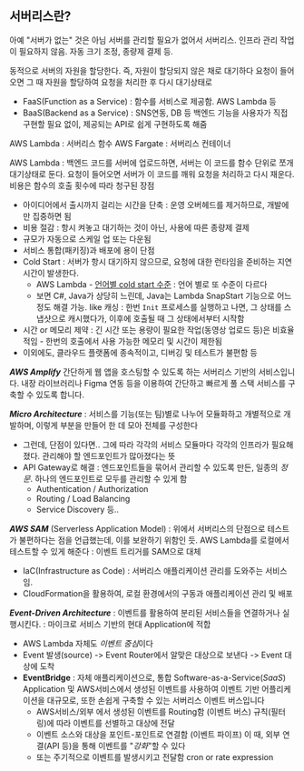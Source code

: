 ## 서버리스란?
아예 "서버가 없는" 것은 아님
서버를 관리할 필요가 없어서 서버리스.
인프라 관리 작업이 필요하지 않음. 자동 크기 조정, 종량제 결제 등. 

동적으로 서버의 자원을 할당한다. 즉, 자원이 할당되지 않은 채로 대기하다 요청이 들어오면 그 때 자원을 할당하여 요청을 처리한 후 다시 대기상태로
- FaaS(Function as a Service) : 함수를 서비스로 제공함. AWS Lambda 등
- BaaS(Backend as a Service) : SNS연동, DB 등 백엔드 기능을 사용자가 직접 구현할 필요 없이, 제공되는 API로 쉽게 구현하도록 해줌

AWS Lambda : 서버리스 함수
AWS Fargate : 서버리스 컨테이너

AWS Lambda : 백엔드 코드를 서버에 업로드하면, 서버는 이 코드를 함수 단위로 쪼개 대기상태로 둔다.
요청이 들어오면 서버가 이 코드를 깨워 요청을 처리하고 다시 재운다.
비용은 함수의 호출 횟수에 따라 청구된
장점
- 아이디어에서 출시까지 걸리는 시간을 단축 : 운영 오버헤드를 제거하므로, 개발에만 집중하면 됨
- 비용 절감 : 항시 켜놓고 대기하는 것이 아닌, 사용에 따른 종량제 결제
- 규모가 자동으로 스케일 업 또는 다운됨
- 서비스 통합(패키징)과 배포에 용이
단점
- Cold Start : 서버가 항시 대기하지 않으므로, 요청에 대한 런타임을 준비하는 지연 시간이 발생한다. 
	- AWS Lambda - [언어별 cold start 수준](https://theburningmonk.com/2017/06/aws-lambda-compare-coldstart-time-with-different-languages-memory-and-code-sizes/) : 언어 별로 또 수준이 다르다
	- 보면 C#, Java가 상당히 느린데, Java는 Lambda SnapStart 기능으로 어느정도 해결 가능.
		like 캐싱 : 한번 `Init` 프로세스를 실행하고 나면, 그 상태를 스냅샷으로 캐시했다가, 이후에 호출될 때 그 상태에서부터 시작함
- 시간 or 메모리 제약 : 긴 시간 또는 용량이 필요한 작업(동영상 업로드 등)은 비효율적임 - 한번의 호출에서 사용 가능한 메모리 및 시간이 제한됨
- 이외에도, 클라우드 플랫폼에 종속적이고, 디버깅 및 테스트가 불편함 등

***AWS Amplify***
간단하게 웹 앱을 호스팅할 수 있도록 하는 서버리스 기반의 서비스입니다.
내장 라이브러리나 Figma 연동 등을 이용하여 간단하고 빠르게 풀 스택 서비스를 구축할 수 있도록 합니다.

***Micro Architecture*** : 서비스를 기능(또는 팀)별로 나누어 모듈화하고 개별적으로 개발하며, 이렇게 부분을 만들어 한 데 모아 전체를 구성한다
- 그런데, 단점이 있다면.. 그에 따라 각각의 서비스 모듈마다 각각의 인프라가 필요해졌다. 관리해야 할 엔드포인트가 많아졌다는 뜻
- API Gateway로 해결 : 엔드포인트들을 묶어서 관리할 수 있도록 만든, 일종의 *정문*. 하나의 엔드포인트로 모두를 관리할 수 있게 함
	- Authentication / Authorization
	- Routing / Load Balancing
	- Service Discovery 등.. 

***AWS SAM*** (Serverless Application Model) : 위에서 서버리스의 단점으로 테스트가 불편하다는 점을 언급했는데, 이를 보완하기 위함인 듯.
AWS Lambda를 로컬에서 테스트할 수 있게 해준다 : 이벤트 트리거를 SAM으로 대체
- IaC(Infrastructure as Code) : 서버리스 애플리케이션 관리를 도와주는 서비스임.
- CloudFormation을 활용하여, 로컬 환경에서의 구동과 애플리케이션 관리 및 배포

***Event-Driven Architecture*** : 이벤트를 활용하여 분리된 서비스들을 연결하거나 실행시킨다.  : 마이크로 서비스 기반의 현대 Application에 적합
- AWS Lambda 자체도 *이벤트 중심*이다
- Event 발생(source) -> Event Router에서 알맞은 대상으로 보낸다 -> Event 대상에 도착
- **EventBridge** : 자체 애플리케이션으로, 통합 Software-as-a-Service($SaaS$)
		Application 및 AWS서비스에서 생성된 이벤트를 사용하여 이벤트 기반 어플리케이션을 대규모로, 또한 손쉽게 구축할 수 있는 서버리스 이벤트 버스입니다 
	- AWS서비스/외부 에서 생성된 이벤트를 Routing함 (이벤트 버스)
		규칙(필터링)에 따라 이벤트를 선별하고 대상에 전달
	- 이벤트 소스와 대상을 포인트-포인트로 연결함 (이벤트 파이프)
		이 때, 외부 연결(API 등)을 통해 이벤트를 "*강화*"할 수 있다
	- 또는 주기적으로 이벤트를 발생시키고 전달함
		cron or rate expression